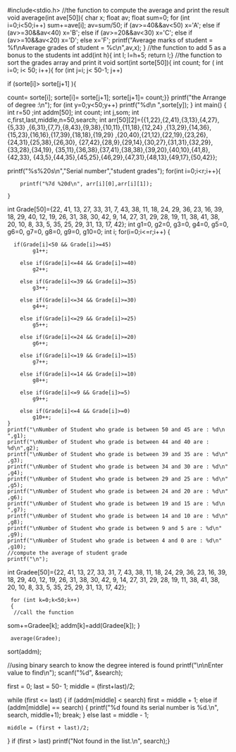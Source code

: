 #include<stdio.h>
//the function to compute the average and print the result
void average(int ave[50]){
 char x;
 float av;
 float sum=0;
 for (int i=0;i<50;i++)
 sum+=ave[i];
 av=sum/50;
 if (av>=40&&av<50)
 x='A';
 else if (av>=30&&av<40)
 x='B';
 else if (av>=20&&av<30)
 x='C';
 else if (av>=10&&av<20)
 x='D';
 else
 x='F';
 printf("Average marks of student =    %f\nAverage grades of student =    %c\n",av,x);
 }
 //the function to add 5 as a bonus to the students
int add(int h){
 int l;
 l=h+5;
 return l;}
 //the function to sort the grades array and print it
 void sort(int sorte[50]){
  int count;
   for ( int i=0; i< 50; i++){
for (int j=i; j< 50-1; j++)

if (sorte[i]> sorte[j+1] ){

count= sorte[i];
sorte[i]= sorte[j+1];
sorte[j+1]= count;}}
printf("the Arrange of degree :\n");
 for (int y=0;y<50;y++)
 printf("%d\n   ",sorte[y]); 
}
int main()
{
    int r=50 ;int addm[50];
    int count;
    int j,som;
    int c,first,last,middle,n=50,search;
    int arr[50][2]={{1,22},{2,41},{3,13},{4,27},{5,33}
    ,{6,31},{7,7},{8,43},{9,38},{10,11},{11,18},{12,24}
    ,{13,29},{14,36},{15,23},{16,16},{17,39},{18,18},{19,29}
    ,{20,40},{21,12},{22,19},{23,26},{24,31},{25,38},{26,30},
    {27,42},{28,9},{29,14},{30,27},{31,31},{32,29},{33,28},{34,19},
    {35,11},{36,38},{37,41},{38,38},{39,20},{40,10},{41,8},{42,33},
    {43,5},{44,35},{45,25},{46,29},{47,31},{48,13},{49,17},{50,42}};
    

 printf("%s%20s\n","Serial number","student grades");
    for(int i=0;i<r;i++){

        printf("%7d %20d\n", arr[i][0],arr[i][1]);

    }

   int Grade[50]={22, 41, 13, 27, 33, 31, 7, 43, 38, 11, 18, 24, 29, 36, 23, 16, 39, 18, 29, 40, 12, 19, 26,
     31, 38, 30, 42, 9, 14, 27, 31, 29, 28, 19, 11, 38, 41, 38, 20, 10, 8, 33, 5, 35, 25, 29, 31, 13, 17, 42};
    int g1=0, g2=0, g3=0, g4=0, g5=0, g6=0, g7=0, g8=0, g9=0, g10=0;
    int i;
    for(i=0;i<=r;i++)
    {
     
      if(Grade[i]<50 && Grade[i]>=45)
            g1++;

        else if(Grade[i]<=44 && Grade[i]>=40)
            g2++;

        else if(Grade[i]<=39 && Grade[i]>=35)
            g3++;

        else if(Grade[i]<=34 && Grade[i]>=30)
            g4++;

        else if(Grade[i]<=29 && Grade[i]>=25)
            g5++;

        else if(Grade[i]<=24 && Grade[i]>=20)
            g6++;

        else if(Grade[i]<=19 && Grade[i]>=15)
            g7++;

        else if(Grade[i]<=14 && Grade[i]>=10)
            g8++;

        else if(Grade[i]<=9 && Grade[i]>=5)
            g9++;

        else if(Grade[i]<=4 && Grade[i]>=0)
            g10++;
    }
    printf("\nNumber of Student who grade is between 50 and 45 are : %d\n ",g1);
    printf("\nNumber of Student who grade is between 44 and 40 are : %d\n",g2);
    printf("\nNumber of Student who grade is between 39 and 35 are : %d\n" ,g3);
    printf("\nNumber of Student who grade is between 34 and 30 are : %d\n" ,g4);
    printf("\nNumber of Student who grade is between 29 and 25 are : %d\n" ,g5);
    printf("\nNumber of Student who grade is between 24 and 20 are : %d\n" ,g6);
    printf("\nNumber of Student who grade is between 19 and 15 are : %d\n ",g7);
    printf("\nNumber of Student who grade is between 14 and 10 are : %d\n" ,g8);
    printf("\nNumber of Student who grade is between 9 and 5 are : %d\n" ,g9);
    printf("\nNumber of Student who grade is between 4 and 0 are : %d\n" ,g10);
    //compute the average of student grade
    printf("\n");
   int Gradee[50]={22, 41, 13, 27, 33, 31, 7, 43, 38, 11, 18, 24, 29, 36, 23, 16, 39, 18, 29, 40, 12, 19, 26,
     31, 38, 30, 42, 9, 14, 27, 31, 29, 28, 19, 11, 38, 41, 38, 20, 10, 8, 33, 5, 35, 25, 29, 31, 13, 17, 42};

     for (int k=0;k<50;k++)
     {
      //call the function 
  som+=Gradee[k];
     addm[k]=add(Gradee[k]);
     }
 
     average(Gradee);
 
sort(addm);
  
//using binary search to know the degree intered is found 
  printf("\n\nEnter value to find\n");
  scanf("%d", &search);

first = 0;
  last = 50- 1;
  middle = (first+last)/2;

  while (first <= last) {
    if (addm[middle] < search)
      first = middle + 1;
    else if (addm[middle] == search) {
      printf("%d found its serial number is %d.\n", search, middle+1);
      break;
    }
    else
      last = middle - 1;

    middle = (first + last)/2;
  }
  if (first > last)
    printf("Not found in the list.\n", search);}
